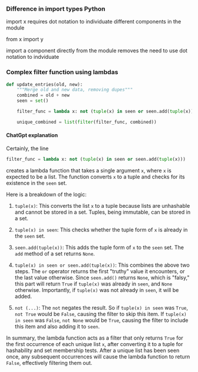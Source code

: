 ### Difference in import types Python

import x requires dot notation to individuate different components in the module

from x import y

import a component directly from the module removes the need to use dot notation
to indviduate

### Complex filter function using lambdas

```py
def update_entries(old, new):
    """Merge old and new data, removing dupes"""
    combined = old + new
    seen = set()

    filter_func = lambda x: not (tuple(x) in seen or seen.add(tuple(x)))

    unique_combined = list(filter(filter_func, combined))
```

#### ChatGpt explanation

Certainly, the line

```python
filter_func = lambda x: not (tuple(x) in seen or seen.add(tuple(x)))
```

creates a lambda function that takes a single argument `x`, where `x` is
expected to be a list. The function converts `x` to a tuple and checks for its
existence in the `seen` set.

Here is a breakdown of the logic:

1. `tuple(x)`: This converts the list `x` to a tuple because lists are
   unhashable and cannot be stored in a set. Tuples, being immutable, can be
   stored in a set.

2. `tuple(x) in seen`: This checks whether the tuple form of `x` is already in
   the `seen` set.

3. `seen.add(tuple(x))`: This adds the tuple form of `x` to the `seen` set. The
   `add` method of a set returns `None`.

4. `tuple(x) in seen or seen.add(tuple(x))`: This combines the above two steps.
   The `or` operator returns the first "truthy" value it encounters, or the last
   value otherwise. Since `seen.add()` returns `None`, which is "falsy," this
   part will return `True` if `tuple(x)` was already in `seen`, and `None`
   otherwise. Importantly, if `tuple(x)` was not already in `seen`, it will be
   added.

5. `not (...)`: The `not` negates the result. So if `tuple(x) in seen` was
   `True`, `not True` would be `False`, causing the filter to skip this item. If
   `tuple(x) in seen` was `False`, `not None` would be `True`, causing the
   filter to include this item and also adding it to `seen`.

In summary, the lambda function acts as a filter that only returns `True` for
the first occurrence of each unique list `x`, after converting it to a tuple for
hashability and set membership tests. After a unique list has been seen once,
any subsequent occurrences will cause the lambda function to return `False`,
effectively filtering them out.
